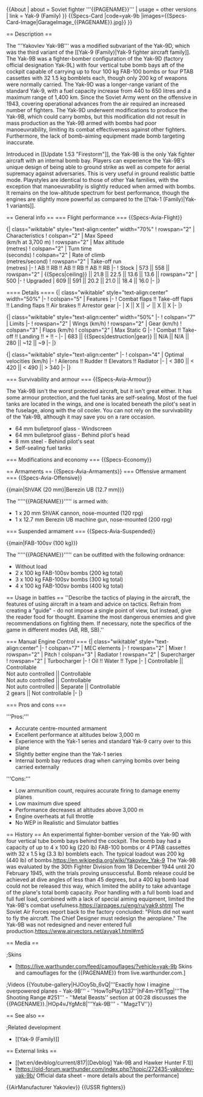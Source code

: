 {{About
| about = Soviet fighter '''{{PAGENAME}}'''
| usage = other versions
| link = Yak-9 (Family)
}}
{{Specs-Card
|code=yak-9b
|images={{Specs-Card-Image|GarageImage_{{PAGENAME}}.jpg}}
}}

== Description ==
<!-- ''In the description, the first part should be about the history of and the creation and combat usage of the aircraft, as well as its key features. In the second part, tell the reader about the aircraft in the game. Insert a screenshot of the vehicle, so that if the novice player does not remember the vehicle by name, he will immediately understand what kind of vehicle the article is talking about.'' -->
The '''Yakovlev Yak-9B''' was a modified subvariant of the Yak-9D, which was the third variant of the [[Yak-9 (Family)|Yak-9 fighter aircraft family]]. The Yak-9B was a fighter-bomber configuration of the Yak-9D (factory official designation Yak-9L) with four vertical tube bomb bays aft of the cockpit capable of carrying up to four 100 kg FAB-100 bombs or four PTAB cassettes with 32 1.5 kg bomblets each, though only 200 kg of weapons were normally carried. The Yak-9D was a longer-range variant of the standard Yak-9, with a fuel capacity increase from 440 to 650 litres and a maximum range of 1,400 km. Since the Soviet Army went on the offensive in 1943, covering operational advances from the air required an increased number of fighters. The Yak-9D underwent modifications to produce the Yak-9B, which could carry bombs, but this modification did not result in mass production as the Yak-9B armed with bombs had poor manoeuvrability, limiting its combat effectiveness against other fighters. Furthermore, the lack of bomb-aiming equipment made bomb targeting inaccurate.

Introduced in [[Update 1.53 "Firestorm"]], the Yak-9B is the only Yak fighter aircraft with an internal bomb bay. Players can experience the Yak-9B's unique design of being able to ground strike as well as compete for aerial supremacy against adversaries. This is very useful in ground realistic battle mode. Playstyles are identical to those of other Yak families, with the exception that manoeuvrability is slightly reduced when armed with bombs. It remains on the low-altitude spectrum for best performance, though the engines are slightly more powerful as compared to the [[Yak-1 (Family)|Yak-1 variants]].

== General info ==
=== Flight performance ===
{{Specs-Avia-Flight}}
<!-- ''Describe how the aircraft behaves in the air. Speed, manoeuvrability, acceleration and allowable loads - these are the most important characteristics of the vehicle.'' -->

{| class="wikitable" style="text-align:center" width="70%"
! rowspan="2" | Characteristics
! colspan="2" | Max Speed<br>(km/h at 3,700 m)
! rowspan="2" | Max altitude<br>(metres)
! colspan="2" | Turn time<br>(seconds)
! colspan="2" | Rate of climb<br>(metres/second)
! rowspan="2" | Take-off run<br>(metres)
|-
! AB !! RB !! AB !! RB !! AB !! RB
|-
! Stock
| 573 || 558 || rowspan="2" | {{Specs|ceiling}} || 21.8 || 22.5 || 13.6 || 13.6 || rowspan="2" | 500
|-
! Upgraded
| 609 || 591 || 20.2 || 21.0 || 18.4 || 16.0
|-
|}

==== Details ====
{| class="wikitable" style="text-align:center" width="50%"
|-
! colspan="5" | Features
|-
! Combat flaps !! Take-off flaps !! Landing flaps !! Air brakes !! Arrestor gear
|-
| X || X || ✓ || X || X     <!-- ✓ -->
|-
|}

{| class="wikitable" style="text-align:center" width="50%"
|-
! colspan="7" | Limits
|-
! rowspan="2" | Wings (km/h)
! rowspan="2" | Gear (km/h)
! colspan="3" | Flaps (km/h)
! colspan="2" | Max Static G
|-
! Combat !! Take-off !! Landing !! + !! -
|-
| 683 <!-- {{Specs|destruction|body}} --> || {{Specs|destruction|gear}} || N/A || N/A || 280 || ~12 || ~9
|-
|}

{| class="wikitable" style="text-align:center"
|-
! colspan="4" | Optimal velocities (km/h)
|-
! Ailerons !! Rudder !! Elevators !! Radiator
|-
| < 380 || < 420 || < 490 || > 340
|-
|}

=== Survivability and armour ===
{{Specs-Avia-Armour}}
<!-- ''Examine the survivability of the aircraft. Note how vulnerable the structure is and how secure the pilot is, whether the fuel tanks are armoured, etc. Describe the armour, if there is any, and also mention the vulnerability of other critical aircraft systems.'' -->

The Yak-9B isn't the worst protected aircraft, but it isn't great either. It has some armour protection, and the fuel tanks are self-sealing. Most of the fuel tanks are located in the wings, and one is located beneath the pilot's seat in the fuselage, along with the oil cooler. You can not rely on the survivability of the Yak-9B, although it may save you on a rare occasion.

* 64 mm bulletproof glass - Windscreen
* 64 mm bulletproof glass - Behind pilot's head
* 8 mm steel - Behind pilot's seat
* Self-sealing fuel tanks

=== Modifications and economy ===
{{Specs-Economy}}

== Armaments ==
{{Specs-Avia-Armaments}}
=== Offensive armament ===
{{Specs-Avia-Offensive}}
<!-- ''Describe the offensive armament of the aircraft, if any. Describe how effective the cannons and machine guns are in a battle, and also what belts or drums are better to use. If there is no offensive weaponry, delete this subsection.'' -->
{{main|ShVAK (20 mm)|Berezin UB (12.7 mm)}}

The '''''{{PAGENAME}}''''' is armed with:

* 1 x 20 mm ShVAK cannon, nose-mounted (120 rpg)
* 1 x 12.7 mm Berezin UB machine gun, nose-mounted (200 rpg)

=== Suspended armament ===
{{Specs-Avia-Suspended}}
<!-- ''Describe the aircraft's suspended armament: additional cannons under the wings, bombs, rockets and torpedoes. This section is especially important for bombers and attackers. If there is no suspended weaponry remove this subsection.'' -->
{{main|FAB-100sv (100 kg)}}

The '''''{{PAGENAME}}''''' can be outfitted with the following ordnance:

* Without load
* 2 x 100 kg FAB-100sv bombs (200 kg total)
* 3 x 100 kg FAB-100sv bombs (300 kg total)
* 4 x 100 kg FAB-100sv bombs (400 kg total)

== Usage in battles ==
''Describe the tactics of playing in the aircraft, the features of using aircraft in a team and advice on tactics. Refrain from creating a "guide" - do not impose a single point of view, but instead, give the reader food for thought. Examine the most dangerous enemies and give recommendations on fighting them. If necessary, note the specifics of the game in different modes (AB, RB, SB).''

=== Manual Engine Control ===
{| class="wikitable" style="text-align:center"
|-
! colspan="7" | MEC elements
|-
! rowspan="2" | Mixer
! rowspan="2" | Pitch
! colspan="3" | Radiator
! rowspan="2" | Supercharger
! rowspan="2" | Turbocharger
|-
! Oil !! Water !! Type
|-
| Controllable || Controllable<br>Not auto controlled || Controllable<br>Not auto controlled || Controllable<br>Not auto controlled || Separate || Controllable<br>2 gears || Not controllable
|-
|}

=== Pros and cons ===
<!-- ''Summarise and briefly evaluate the vehicle in terms of its characteristics and combat effectiveness. Mark its pros and cons in the bulleted list. Try not to use more than 6 points for each of the characteristics. Avoid using categorical definitions such as "bad", "good" and the like - use substitutions with softer forms such as "inadequate" and "effective".'' -->

'''Pros:'''

* Accurate centre-mounted armament
* Excellent performance at altitudes below 3,000 m
* Experience with the Yak-1 series and standard Yak-9 carry over to this plane
* Slightly better engine than the Yak-1 series
* Internal bomb bay reduces drag when carrying bombs over being carried externally

'''Cons:'''

* Low ammunition count, requires accurate firing to damage enemy planes
* Low maximum dive speed
* Performance decreases at altitudes above 3,000 m
* Engine overheats at full throttle
* No WEP in Realistic and Simulator battles

== History ==
An experimental fighter-bomber version of the Yak-9D with four vertical tube bomb bays behind the cockpit. The bomb bay had a capacity of up to 4 x 100 kg (220 lb) FAB-100 bombs or 4 PTAB cassettes with 32 x 1.5 kg (3.3 lb) bomblets each. The typical loadout was 200 kg (440 lb) of bombs.<ref>https://en.wikipedia.org/wiki/Yakovlev_Yak-9</ref> The Yak-9B was evaluated by the 30th Fighter Division from 18 December 1944 until 20 February 1945, with the trials proving unsuccessful. Bomb release could be achieved at dive angles of less than 45 degrees, but a 400 kg bomb load could not be released this way, which limited the ability to take advantage of the plane's total bomb capacity. Poor handling with a full bomb load and full fuel load, combined with a lack of special aiming equipment, limited the Yak-9B's combat usefulness.<ref>https://airpages.ru/eng/ru/yak9.shtml</ref> The Soviet Air Forces report back to the factory concluded: "Pilots did not want to fly the aircraft. The Chief Designer must redesign the aeroplane." The Yak-9B was not redesigned and never entered full production.<ref>https://www.airvectors.net/avyak1.html#m5</ref>

== Media ==
<!-- ''Excellent additions to the article would be video guides, screenshots from the game, and photos.'' -->

;Skins

* [https://live.warthunder.com/feed/camouflages/?vehicle=yak-9b Skins and camouflages for the {{PAGENAME}} from live.warthunder.com.]

;Videos
{{Youtube-gallery|HJOoy5b_6vQ|'''Exactly how I imagine overpowered planes - Yak-9B''' - ''HowToPlay1337''|hF4m-Y9ITgg|'''The Shooting Range #251''' - ''Metal Beasts'' section at 00:28 discusses the {{PAGENAME}}.|HOp4vJYgMc8|'''Yak-9B''' - ''MagzTV''}}

== See also ==
<!-- ''Links to the articles on the War Thunder Wiki that you think will be useful for the reader, for example:''
* ''reference to the series of the aircraft;''
* ''links to approximate analogues of other nations and research trees.'' -->

;Related development

* [[Yak-9 (Family)]]

== External links ==
<!-- ''Paste links to sources and external resources, such as:''
* ''topic on the official game forum;''
* ''other literature.'' -->

* [[wt:en/devblog/current/817|[Devblog] Yak-9B and Hawker Hunter F.1]]
* [https://old-forum.warthunder.com/index.php?/topic/272435-yakovlev-yak-9b/ Official data sheet - more details about the performance]

{{AirManufacturer Yakovlev}}
{{USSR fighters}}